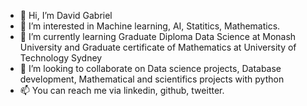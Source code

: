- 👋 Hi, I’m David Gabriel
- 👀 I’m interested in Machine learning, AI, Statitics, Mathematics.
- 🌱 I’m currently learning Graduate Diploma Data Science at Monash University and Graduate certificate of Mathematics at University of Technology Sydney
- 💞️ I’m looking to collaborate on Data science projects, Database development, Mathematical and scientifics projects with python
- 📫 You can reach me via linkedin, github, tweitter.

<!---
Dgab8898/Dgab8898 is a ✨ special ✨ repository because its `README.md` (this file) appears on your GitHub profile.
You can click the Preview link to take a look at your changes.
--->
